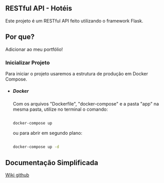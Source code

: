 
## RESTful API - Hotéis
  
Este projeto é um RESTful API feito utilizando o framework Flask.

## Por que?
Adicionar ao meu portfólio!

### Inicializar Projeto
Para iniciar o projeto usaremos a estrutura de produção em Docker Compose.

 - ##### Docker

	Com os arquivos "Dockerfile", "docker-compose" e a pasta "app" na mesma pasta, utilize no terminal o comando:

	```sh

	docker-compose up

	```

	ou para abrir em segundo plano:

	```sh

	docker-compose up -d

	```

## Documentação Simplificada
[Wiki github](https://github.com/monterxto/Flask-RESTful-API-Hoteis.wiki.git)
